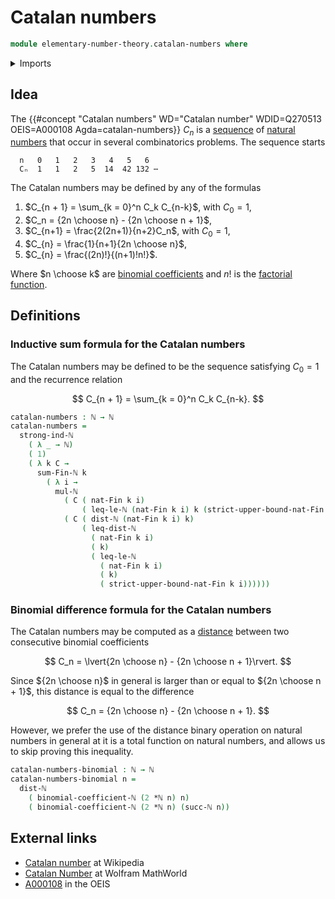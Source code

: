 # Catalan numbers

```agda
module elementary-number-theory.catalan-numbers where
```

<details><summary>Imports</summary>

```agda
open import elementary-number-theory.binomial-coefficients
open import elementary-number-theory.distance-natural-numbers
open import elementary-number-theory.multiplication-natural-numbers
open import elementary-number-theory.natural-numbers
open import elementary-number-theory.strict-inequality-natural-numbers
open import elementary-number-theory.strong-induction-natural-numbers
open import elementary-number-theory.sums-of-natural-numbers

open import univalent-combinatorics.standard-finite-types
```

</details>

## Idea

The
{{#concept "Catalan numbers" WD="Catalan number" WDID=Q270513 OEIS=A000108 Agda=catalan-numbers}}
$C_n$ is a [sequence](foundation.sequences.md) of
[natural numbers](elementary-number-theory.natural-numbers.md) that occur in
several combinatorics problems. The sequence starts

```text
  n   0   1   2   3   4   5   6
  Cₙ  1   1   2   5  14  42 132 ⋯
```

The Catalan numbers may be defined by any of the formulas

1. $C_{n + 1} = \sum_{k = 0}^n C_k C_{n-k}$, with $C_0 = 1$,
2. $C_n = {2n \choose n} - {2n \choose n + 1}$,
3. $C_{n+1} = \frac{2(2n+1)}{n+2}C_n$, with $C_0 = 1$,
4. $C_{n} = \frac{1}{n+1}{2n \choose n}$,
5. $C_{n} = \frac{(2n)!}{(n+1)!n!}$.

Where $n \choose k$ are
[binomial coefficients](elementary-number-theory.binomial-coefficients.md) and
$n!$ is the [factorial function](elementary-number-theory.factorials.md).

## Definitions

### Inductive sum formula for the Catalan numbers

The Catalan numbers may be defined to be the sequence satisfying $C_0 = 1$ and
the recurrence relation

$$
C_{n + 1} = \sum_{k = 0}^n C_k C_{n-k}.
$$

```agda
catalan-numbers : ℕ → ℕ
catalan-numbers =
  strong-ind-ℕ
    ( λ _ → ℕ)
    ( 1)
    ( λ k C →
      sum-Fin-ℕ k
        ( λ i →
          mul-ℕ
            ( C ( nat-Fin k i)
                ( leq-le-ℕ (nat-Fin k i) k (strict-upper-bound-nat-Fin k i)))
            ( C ( dist-ℕ (nat-Fin k i) k)
                ( leq-dist-ℕ
                  ( nat-Fin k i)
                  ( k)
                  ( leq-le-ℕ
                    ( nat-Fin k i)
                    ( k)
                    ( strict-upper-bound-nat-Fin k i))))))
```

### Binomial difference formula for the Catalan numbers

The Catalan numbers may be computed as a
[distance](elementary-number-theory.distance-natural-numbers.md) between two
consecutive binomial coefficients

$$
C_n = \lvert{2n \choose n} - {2n \choose n + 1}\rvert.
$$

Since ${2n \choose n}$ in general is larger than or equal to
${2n \choose n + 1}$, this distance is equal to the difference

$$
C_n = {2n \choose n} - {2n \choose n + 1}.
$$

However, we prefer the use of the distance binary operation on natural numbers
in general at it is a total function on natural numbers, and allows us to skip
proving this inequality.

```agda
catalan-numbers-binomial : ℕ → ℕ
catalan-numbers-binomial n =
  dist-ℕ
    ( binomial-coefficient-ℕ (2 *ℕ n) n)
    ( binomial-coefficient-ℕ (2 *ℕ n) (succ-ℕ n))
```

## External links

- [Catalan number](https://en.wikipedia.org/wiki/Catalan_number) at Wikipedia
- [Catalan Number](https://mathworld.wolfram.com/CatalanNumber.html) at Wolfram
  MathWorld
- [A000108](https://oeis.org/A000108) in the OEIS
